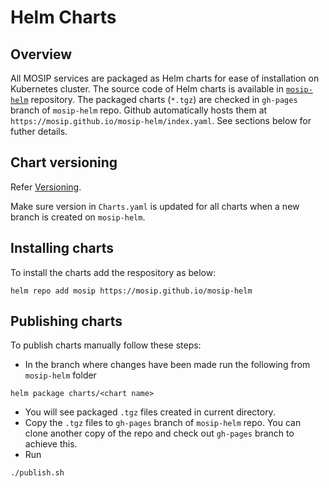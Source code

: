 # Helm Charts

## Overview

All MOSIP services are packaged as Helm charts for ease of installation on Kubernetes cluster. The source code of Helm charts is available in [`mosip-helm`](https://github.com/mosip/mosip-helm) repository. The packaged charts (`*.tgz`) are checked in `gh-pages` branch of `mosip-helm` repo. Github automatically hosts them at `https://mosip.github.io/mosip-helm/index.yaml`. See sections below for futher details.

## Chart versioning

Refer [Versioning](versioning.md).

Make sure version in `Charts.yaml` is updated for all charts when a new branch is created on `mosip-helm`.

## Installing charts

To install the charts add the respository as below:

```
helm repo add mosip https://mosip.github.io/mosip-helm
```

## Publishing charts

To publish charts manually follow these steps:

* In the branch where changes have been made run the following from `mosip-helm` folder

```
helm package charts/<chart name>
```

* You will see packaged `.tgz` files created in current directory.
* Copy the `.tgz` files to `gh-pages` branch of `mosip-helm` repo. You can clone another copy of the repo and check out `gh-pages` branch to achieve this.
* Run

```
./publish.sh
```

